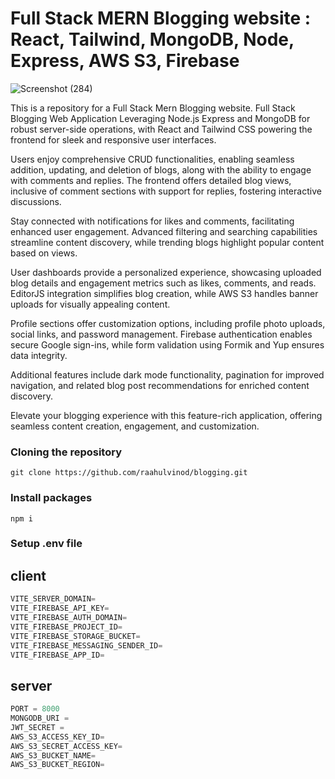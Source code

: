 # Full Stack MERN Blogging website : React, Tailwind, MongoDB, Node, Express, AWS S3, Firebase

![Screenshot (284)](https://github.com/raahulvinod/airbnb-clone/assets/120365941/6d8ef0fe-d581-4e1e-bb93-aabd0048eff4)

This is a repository for a Full Stack Mern Blogging website.
Full Stack Blogging Web Application Leveraging Node.js Express and MongoDB for robust server-side operations, with React and Tailwind CSS powering the frontend for sleek and responsive user interfaces.

Users enjoy comprehensive CRUD functionalities, enabling seamless addition, updating, and deletion of blogs, along with the ability to engage with comments and replies. The frontend offers detailed blog views, inclusive of comment sections with support for replies, fostering interactive discussions.

Stay connected with notifications for likes and comments, facilitating enhanced user engagement. Advanced filtering and searching capabilities streamline content discovery, while trending blogs highlight popular content based on views.

User dashboards provide a personalized experience, showcasing uploaded blog details and engagement metrics such as likes, comments, and reads. EditorJS integration simplifies blog creation, while AWS S3 handles banner uploads for visually appealing content.

Profile sections offer customization options, including profile photo uploads, social links, and password management. Firebase authentication enables secure Google sign-ins, while form validation using Formik and Yup ensures data integrity.

Additional features include dark mode functionality, pagination for improved navigation, and related blog post recommendations for enriched content discovery.

Elevate your blogging experience with this feature-rich application, offering seamless content creation, engagement, and customization.

### Cloning the repository

```shell
git clone https://github.com/raahulvinod/blogging.git
```

### Install packages

```shell
npm i
```

### Setup .env file

## client
```js
VITE_SERVER_DOMAIN=
VITE_FIREBASE_API_KEY=
VITE_FIREBASE_AUTH_DOMAIN=
VITE_FIREBASE_PROJECT_ID=
VITE_FIREBASE_STORAGE_BUCKET=
VITE_FIREBASE_MESSAGING_SENDER_ID=
VITE_FIREBASE_APP_ID=
```

## server
```js
PORT = 8000
MONGODB_URI = 
JWT_SECRET = 
AWS_S3_ACCESS_KEY_ID=
AWS_S3_SECRET_ACCESS_KEY=
AWS_S3_BUCKET_NAME=
AWS_S3_BUCKET_REGION=
```
